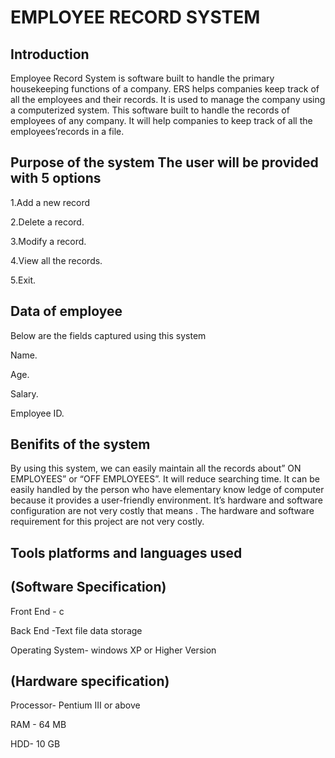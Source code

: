 # EMPLOYEE RECORD SYSTEM

## Introduction
 Employee Record System is software built to handle the primary housekeeping functions of a company. ERS helps companies keep track of all  the employees and their records. It is used to manage the company using a computerized system. This software built to handle the records of employees of any company. It will help companies to keep track of all the employees’records in a file.

## Purpose of the system                                                                                                                                               The user will be provided with 5 options

1.Add a new record 

2.Delete a record.

3.Modify a record.

4.View all the records.

5.Exit.

## Data of employee
Below are the fields captured using this system

Name.

Age.

Salary.

Employee ID.

## Benifits of the system

By using this system, we can easily maintain all the records about” ON EMPLOYEES” or “OFF EMPLOYEES”.
It will reduce searching time.
It can be easily handled by the person who have elementary know
ledge of computer because it provides a user-friendly environment.
It’s hardware and software configuration are not very costly that means .
The hardware and software requirement for this project are not very costly.

## Tools platforms and languages used

## (Software Specification)
Front End -   c 

Back End -Text file data storage 

Operating System- windows XP or Higher Version

## (Hardware specification)

Processor-  Pentium III or above
           
RAM - 64 MB

HDD- 10 GB
